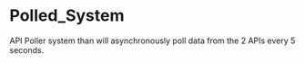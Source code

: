 # Polled_System
API Poller system than will asynchronously poll data from the 2 APIs every 5 seconds.
